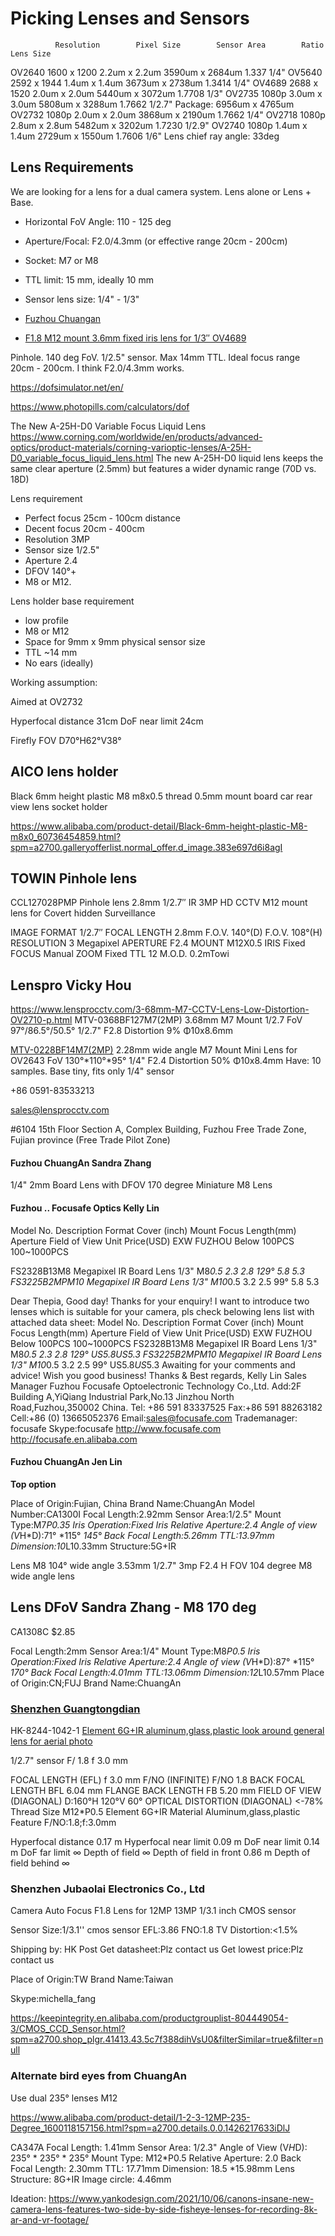 # Picking Lenses and Sensors

              Resolution        Pixel Size        Sensor Area        Ratio        Lens Size
OV2640        1600 x 1200       2.2um x 2.2um     3590um x 2684um    1.337        1/4"
OV5640        2592 x 1944       1.4um x 1.4um     3673um x 2738um    1.3414       1/4"
OV4689        2688 x 1520       2.0um x 2.0um     5440um x 3072um    1.7708       1/3"
OV2735        1080p             3.0um x 3.0um     5808um x 3288um    1.7662       1/2.7"       Package: 6956um x 4765um
OV2732        1080p             2.0um x 2.0um     3868um x 2190um    1.7662       1/4"
OV2718        1080p             2.8um x 2.8um     5482um x 3202um    1.7230       1/2.9"
OV2740        1080p             1.4um x 1.4um     2729um x 1550um    1.7606       1/6"        Lens chief ray angle: 33deg


## Lens Requirements

We are looking for a lens for a dual camera system. Lens alone or Lens + Base.

* Horizontal FoV Angle: 110 - 125 deg
* Aperture/Focal: F2.0/4.3mm (or effective range 20cm - 200cm)
* Socket: M7 or M8
* TTL limit: 15 mm, ideally 10 mm
* Sensor lens size: 1/4" - 1/3" 

* [Fuzhou Chuangan](https://chancctv.en.alibaba.com/productgrouplist-804927292/M6_M7_M8_M10_Lens.html)
* [F1.8 M12 mount 3.6mm fixed iris lens for 1/3″ OV4689](https://aico-lens.com/product/3-6mm-megapixel-fixed-focal-lens-ac13b03618mm/)

Pinhole. 140 deg FoV. 1/2.5" sensor. Max 14mm TTL. Ideal focus range 20cm - 200cm. I think F2.0/4.3mm works.


https://dofsimulator.net/en/

https://www.photopills.com/calculators/dof


The New A-25H-D0
Variable Focus Liquid Lens
https://www.corning.com/worldwide/en/products/advanced-optics/product-materials/corning-varioptic-lenses/A-25H-D0_variable_focus_liquid_lens.html
The new A-25H-D0 liquid lens keeps the same clear aperture (2.5mm) but features a wider dynamic range (70D vs. 18D)


Lens requirement


- Perfect focus 25cm - 100cm distance
- Decent focus 20cm - 400cm
- Resolution 3MP
- Sensor size 1/2.5"
- Aperture 2.4
- DFOV 140°+
- M8 or M12. 

Lens holder base requirement

- low profile
- M8 or M12
- Space for 9mm x 9mm physical sensor size
- TTL ~14 mm
- No ears (ideally)


Working assumption:


Aimed at OV2732

Hyperfocal distance 31cm
DoF near limit 24cm

Firefly FOV D70°H62°V38°

## AICO lens holder

Black 6mm height plastic M8 m8x0.5 thread 0.5mm mount board car rear view lens socket holder

https://www.alibaba.com/product-detail/Black-6mm-height-plastic-M8-m8x0_60736454859.html?spm=a2700.galleryofferlist.normal_offer.d_image.383e697d6i8agI


## TOWIN Pinhole lens

CCL127028PMP Pinhole lens 2.8mm 1/2.7″ IR 3MP HD CCTV M12 mount lens for Covert hidden Surveillance

 IMAGE FORMAT	1/2.7″
 FOCAL LENGTH	2.8mm
 F.O.V.	140°(D)
 F.O.V.	108°(H)
 RESOLUTION	3 Megapixel
 APERTURE	F2.4
 MOUNT	M12X0.5
 IRIS	Fixed
 FOCUS	Manual
 ZOOM	Fixed
 TTL	12
 M.O.D.	0.2mTowi



## Lenspro Vicky Hou

https://www.lensprocctv.com/3-68mm-M7-CCTV-Lens-Low-Distortion-OV2710-p.html
MTV-0368BF127M7(2MP)
3.68mm M7 Mount 1/2.7
FoV 97°/86.5°/50.5°
1/2.7" F2.8
Distortion 9%
Φ10x8.6mm



[MTV-0228BF14M7(2MP)](https://www.lensprocctv.com/2-28mm-Super-Wide-Angle-M7-Mount-Lens-For-OV2643-p.html)
2.28mm wide angle M7 Mount Mini Lens for OV2643
FoV 130°*110°*95°
1/4" F2.4
Distortion 50%
Φ10x8.4mm
Have: 10 samples. Base tiny, fits only 1/4" sensor

 

 +86 0591-83533213

 sales@lensprocctv.com

 #6104 15th Floor Section A, Complex Building, Fuzhou Free Trade Zone, Fujian province (Free Trade Pilot Zone)




#### Fuzhou ChuangAn Sandra Zhang

1/4" 2mm Board Lens with DFOV 170 degree Miniature M8 Lens


#### Fuzhou .. Focusafe Optics Kelly Lin

Model No.	Description	Format Cover (inch)	Mount	Focus Length(mm)	Aperture	Field of View 	Unit Price(USD) EXW FUZHOU
Below 100PCS	100~1000PCS
 
FS2328B13M8	Megapixel IR Board Lens	1/3"	M8*0.5	2.3	2.8	129° 	5.8	5.3
FS3225B2MPM10	Megapixel IR Board Lens	1/3"	M10*0.5	3.2	2.5	99° 	5.8	5.3

Dear Thepia, Good day! Thanks for your enquiry! I want to introduce two lenses which is suitable for your camera, pls check belowing lens list with attached data sheet: Model No. Description Format Cover (inch) Mount Focus Length(mm) Aperture Field of View Unit Price(USD) EXW FUZHOU Below 100PCS 100~1000PCS FS2328B13M8 Megapixel IR Board Lens 1/3" M8*0.5 2.3 2.8 129° US$5.8 US$5.3 FS3225B2MPM10 Megapixel IR Board Lens 1/3" M10*0.5 3.2 2.5 99° US$5.8 US$5.3 Awaiting for your comments and advice! Wish you good business! Thanks & Best regards, Kelly Lin Sales Manager Fuzhou Focusafe Optoelectronic Technology Co.,Ltd. Add:2F Building A,YiQiang Industrial Park,No.13 Jinzhou North Road,Fuzhou,350002 China. Tel: +86 591 83337525 Fax:+86 591 88263182 Cell:+86 (0) 13665052376 Email:sales@focusafe.com Trademanager: focusafe Skype:focusafe http://www.focusafe.com http://focusafe.en.alibaba.com


 


#### Fuzhou ChuangAn Jen Lin

**Top option**

Place of Origin:Fujian, China Brand 
Name:ChuangAn 
Model Number:CA1300I 
Focal Length:2.92mm 
Sensor Area:1/2.5" 
Mount Type:M7*P0.35 
Iris Operation:Fixed Iris 
Relative Aperture:2.4 
Angle of view (V*H*D):71° *115° *145° 
Back Focal Length:5.26mm 
TTL:13.97mm 
Dimension:10*L10.33mm 
Structure:5G+IR



Lens M8 104° wide angle
3.53mm 1/2.7" 3mp F2.4 H FOV 104 degree M8 wide angle lens





## Lens DFoV Sandra Zhang - M8 170 deg

CA1308C $2.85 

Focal Length:2mm 
Sensor Area:1/4" 
Mount Type:M8*P0.5 
Iris Operation:Fixed Iris 
Relative Aperture:2.4 
Angle of view (V*H*D):87° *115° *170° 
Back Focal Length:4.01mm 
TTL:13.06mm 
Dimension:12*L10.57mm 
Place of Origin:CN;FUJ Brand Name:ChuangAn


### [Shenzhen Guangtongdian](https://gtd.en.alibaba.com/?spm=a2700.wholesale.cordpanyb.2.225a27d0QNO1kG)

HK-8244-1042-1
[Element 6G+IR aluminum,glass,plastic look around general lens for aerial photo](https://www.alibaba.com/product-detail/Element-6G-IR-aluminum-glass-plastic_60857424830.html?spm=a2700.wholesale.0.0.55ba6f04EWTHa0)

1/2.7" sensor F/ 1.8 f 3.0 mm

FOCAL LENGTH (EFL)	f       3.0       mm
F/NO (INFINITE)	F/NO    1.8 
BACK FOCAL LENGTH	BFL     6.04    mm
FLANGE BACK LENGTH	FB      5.20   mm
FIELD OF VIEW (DIAGONAL)	D:160°H 120°V 60°
OPTICAL DISTORTION (DIAGONAL)	<-78%
Thread Size	M12*P0.5 
Element	6G+IR
Material	Aluminum,glass,plastic
Feature	F/NO:1.8;f:3.0mm

Hyperfocal distance	0.17 m
Hyperfocal near limit	0.09 m
DoF near limit	0.14 m
DoF far limit	∞
Depth of field	∞
Depth of field in front	0.86 m
Depth of field behind	∞



### Shenzhen Jubaolai Electronics Co., Ltd

Camera Auto Focus F1.8 Lens for 12MP 13MP 1/3.1 inch CMOS sensor

Sensor Size:1/3.1'' cmos sensor
EFL:3.86
FNO:1.8
TV Distortion:<1.5%

Shipping by: HK Post
Get datasheet:Plz contact us
Get lowest price:Plz contact us

Place of Origin:TW
Brand Name:Taiwan

Skype:michella_fang


https://keepintegrity.en.alibaba.com/productgrouplist-804449054-3/CMOS_CCD_Sensor.html?spm=a2700.shop_plgr.41413.43.5c7f388dihVsU0&filterSimilar=true&filter=null


### Alternate bird eyes from ChuangAn

Use dual 235° lenses M12

https://www.alibaba.com/product-detail/1-2-3-12MP-235-Degree_1600118157156.html?spm=a2700.details.0.0.1426217633iDlJ

CA347A
Focal Length:    1.41mm
Sensor Area:    1/2.3"
Angle of View (V*H*D):    235° * 235° * 235°
Mount Type:        M12*P0.5
Relative Aperture:    2.0
Back Focal Length:    2.30mm
TTL:    17.71mm
Dimension:    18.5 *15.98mm
Lens Structure:    8G+IR
Image circle:    4.46mm

Ideation: https://www.yankodesign.com/2021/10/06/canons-insane-new-camera-lens-features-two-side-by-side-fisheye-lenses-for-recording-8k-ar-and-vr-footage/

